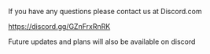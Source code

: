 If you have any questions please contact us at Discord.com 

https://discord.gg/GZnFrxRnRK

Future updates and plans will also be available on discord
